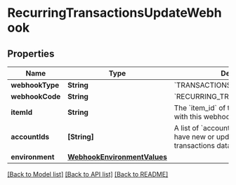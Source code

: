 # RecurringTransactionsUpdateWebhook

## Properties
Name | Type | Description | Notes
------------ | ------------- | ------------- | -------------
**webhookType** | **String** | &#x60;TRANSACTIONS&#x60; | 
**webhookCode** | **String** | &#x60;RECURRING_TRANSACTIONS_UPDATE&#x60; | 
**itemId** | **String** | The &#x60;item_id&#x60; of the Item associated with this webhook, warning, or error | 
**accountIds** | **[String]** | A list of &#x60;account_ids&#x60; for accounts that have new or updated recurring transactions data. | 
**environment** | [**WebhookEnvironmentValues**](WebhookEnvironmentValues.md) |  | 

[[Back to Model list]](../README.md#documentation-for-models) [[Back to API list]](../README.md#documentation-for-api-endpoints) [[Back to README]](../README.md)


